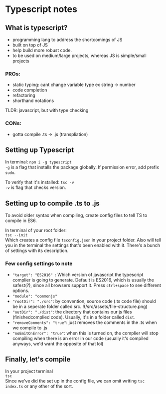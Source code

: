 # Typescript notes

## What is typescript?
- programming lang to address the shortcomings of JS
- built on top of JS
- help build more robust code.
- to be used on medium/large projects, whereas JS is simple/small projects

### PROs:
- static typing: cant change variable type ex string -> number
- code completion
- refactoring
- shorthand notations

TLDR: javascript, but with type checking

### CONs:
- gotta compile .ts -> .js (transpliation)

## Setting up Typescript
In terminal:
`npm i -g typescript`  
`-g` is a flag that installs the package globally. If permission error, add prefix `sudo`.

To verify that it's installed:
`tsc -v`  
`-v` is flag that checks version.

## Setting up to compile .ts to .js  
To avoid older syntax when compiling, create config files to tell TS to compile in ES6.

In terminal of your root folder:  
`tsc --init`  
Which creates a config file `tsconfig.json` in your project folder. Also will tell you in the terminal the settings that's been enabled with it. There's a bunch of settings with its description.

### Few config settings to note
- `"target": "ES2016" `: Which version of javascript the typescript complier is going to generate. Default is ES2016, which is usually the safest(?), since all browsers support it. Press `ctrl+space` to see different options.  
- `"module": "commonjs"`  
- `"rootDir": "./src"`: by convention, source code (.ts code file) should be in a seperate folder called src. 
!(/src/assets/file-structure.png)  
- `"outDir": "./dist"`: the directory that contains our js files (finishedcomplied code). Usually, it's in a folder called `dist`.  
- `"removeComments": "true"`: just removes the comments in the .ts when we compile to .js  
- `"noEmitOnError": "true"`: when this is turned on, the complier will stop compiling when there is an error in our code (usually it's compiled anyways, we'd want the opposite of that lol)  

## Finally, let's compile
In your project terminal  
`tsc`  
Since we've did the set up in the config file, we can omit writing `tsc index.ts` or any other of the sort.
